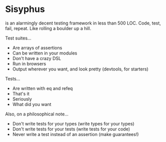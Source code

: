 # Sisyphus
is an alarmingly decent testing framework in less than 500 LOC. Code,
test, fail, repeat. Like rolling a boulder up a hill.

Test suites...
- Are arrays of assertions
- Can be written in your modules
- Don't have a crazy DSL
- Run in browsers
- Output wherever you want, and look pretty (devtools, for starters)

Tests...
- Are written with eq and refeq
- That's it
- Seriously
- What did you want

Also, on a philosophical note...
- Don't write tests for your types (write types for your types)
- Don't write tests for your tests (write tests for your code)
- Never write a test instead of an assertion (make guarantees!)
